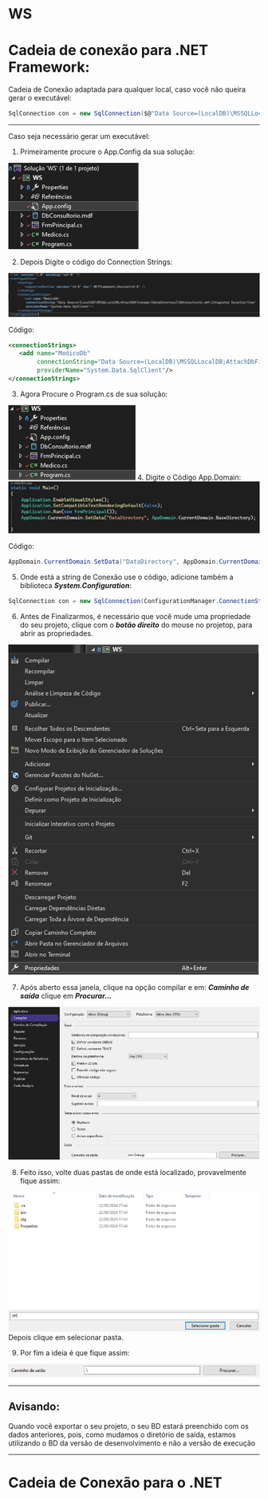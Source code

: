 # WS

# Cadeia de conexão para .NET Framework:

Cadeia de Conexão adaptada para qualquer local, caso você não queira gerar o executável:
```C#
SqlConnection con = new SqlConnection($@"Data Source=(LocalDB)\MSSQLLocalDB;AttachDbFilename=""{Path.GetFullPath(Path.Combine(AppDomain.CurrentDomain.BaseDirectory, @"..\..\"))}nomeDoBanco.mdf"";Integrated Security=True");
```
---
Caso seja necessário gerar um executável:

 1. Primeiramente procure o App.Config da sua solução:
 <img src="https://github.com/VictorHMSforne/WS09-WorldSkillsDesktop/blob/master/Etapas/passo-1.png"/>

 2. Depois Digite o código do Connection Strings:
 <img src="https://github.com/VictorHMSforne/WS09-WorldSkillsDesktop/blob/master/Etapas/passo-2.png"/>

 Código:
 ```xml
<connectionStrings>
    <add name="MedicoDb"
         connectionString="Data Source=(LocalDB)\MSSQLLocalDB;AttachDbFilename=|DataDirectory|\nomeDoBanco.mdf;Integrated Security=True"
         providerName="System.Data.SqlClient"/>
</connectionStrings>
 ```

3. Agora Procure o Program.cs de sua solução:
<img src="https://github.com/VictorHMSforne/WS09-WorldSkillsDesktop/blob/master/Etapas/passo-3.png"/>
4. Digite o Código App.Domain:
<img src="https://github.com/VictorHMSforne/WS09-WorldSkillsDesktop/blob/master/Etapas/passo-4.png"/>

Código:
```C#
AppDomain.CurrentDomain.SetData("DataDirectory", AppDomain.CurrentDomain.BaseDirectory);
```

5. Onde está a string de Conexão use o código, adicione também a biblioteca ***System.Configuration***:
```C#
SqlConnection con = new SqlConnection(ConfigurationManager.ConnectionStrings["nomeUsado no add name da etapa 2"].ConnectionString);
```

6. Antes de Finalizarmos, é necessário que você mude uma propriedade do seu projeto,
clique com o ***botão direito*** do mouse no projetop, para abrir as propriedades.
<img src="https://github.com/VictorHMSforne/WS09-WorldSkillsDesktop/blob/master/Etapas/passo-5.png"/>

7. Após aberto essa janela, clique na opção compilar e em: ***Caminho de saída*** clique em ***Procurar...***
<img src="https://github.com/VictorHMSforne/WS09-WorldSkillsDesktop/blob/master/Etapas/passo-6.png"/>

8. Feito isso, volte duas pastas de onde está localizado, provavelmente fique assim:
<img src="https://github.com/VictorHMSforne/WS09-WorldSkillsDesktop/blob/master/Etapas/passo-7.png"/>
Depois clique em selecionar pasta.

9. Por fim a ideia é que fique assim:
<img src="https://github.com/VictorHMSforne/WS09-WorldSkillsDesktop/blob/master/Etapas/passo-8.png"/>

---

## Avisando:

Quando você exportar o seu projeto, o seu BD estará preenchido com os dados anteriores, pois, como mudamos o diretório de saída, estamos utilizando o BD da versão de desenvolvimento
e não a versão de execução

---
# Cadeia de Conexão para o .NET



